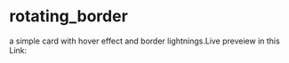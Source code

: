 # rotating_border
a simple card with hover effect and border lightnings.Live preveiew in this Link:

